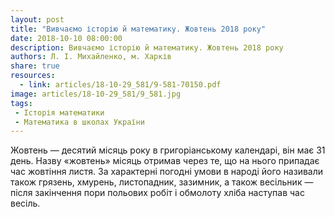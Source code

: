 ```yaml
---
layout: post
title: "Вивчаємо історію й математику. Жовтень 2018 року"
date: 2018-10-10 08:00:00
description: Вивчаємо історію й математику. Жовтень 2018 року
authors: Л. І. Михайленко, м. Харків
share: true
resources:
  - link: articles/18-10-29_581/9-581-70150.pdf
image: articles/18-10-29_581/9_581.jpg
tags:
 - Історія математики
 - Математика в школах України
---
```


Жовтень — десятий місяць року в григоріанському календарі, він має 31 день. Назву «жовтень» місяць отримав через те, що на нього припадає час жовтіння листя. За характерні погодні умови в народі його називали також грязень, хмурень, листопадник, зазимник, а також весільник — після закінчення пори польових робіт і обмолоту хліба наступав час весіль.
